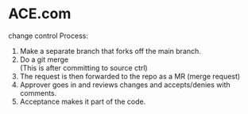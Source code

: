 # ACE.com

change control Process:
1) Make a separate branch that forks off the main branch.
2) Do a git merge <name of feature branch> <main> (This is after committing to source ctrl)
3) The request is then forwarded to the repo as a MR (merge request)
4) Approver goes in and reviews changes and accepts/denies with comments.
5) Acceptance makes it part of the code.

